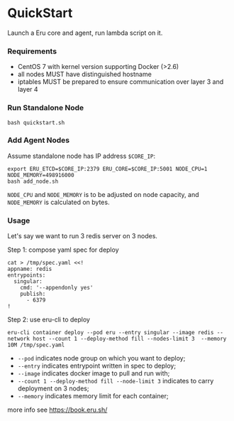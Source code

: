 QuickStart
===========

Launch a Eru core and agent, run lambda script on it.

### Requirements

* CentOS 7 with kernel version supporting Docker (>2.6)
* all nodes MUST have distinguished hostname
* iptables MUST be prepared to ensure communication over layer 3 and layer 4

### Run Standalone Node

```
bash quickstart.sh
```

### Add Agent Nodes

Assume standalone node has IP address `$CORE_IP`:

```
export ERU_ETCD=$CORE_IP:2379 ERU_CORE=$CORE_IP:5001 NODE_CPU=1 NODE_MEMORY=498916000
bash add_node.sh
```

`NODE_CPU` and `NODE_MEMORY` is to be adjusted on node capacity, and `NODE_MEMORY` is calculated on bytes.

### Usage

Let's say we want to run 3 redis server on 3 nodes.

Step 1: compose yaml spec for deploy

```
cat > /tmp/spec.yaml <<!
appname: redis
entrypoints:
  singular:
    cmd: '--appendonly yes'
    publish:
      - 6379
!
```

Step 2: use eru-cli to deploy

```
eru-cli container deploy --pod eru --entry singular --image redis --network host --count 1 --deploy-method fill --nodes-limit 3  --memory 10M /tmp/spec.yaml
```

* `--pod` indicates node group on which you want to deploy;
* `--entry` indicates entrypoint written in spec to deploy;
* `--image` indicates docker image to pull and run with;
* `--count 1 --deploy-method fill --node-limit 3` indicates to carry deployment on 3 nodes;
* `--memory` indicates memory limit for each container;

more info see https://book.eru.sh/
